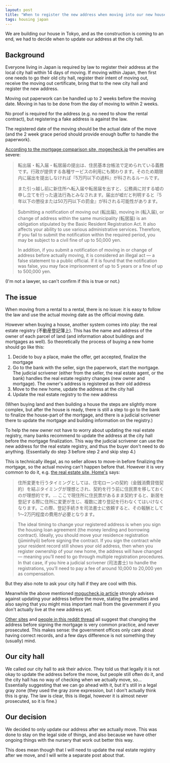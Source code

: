 ```yaml
---
layout: post
title: "When to register the new address when moving into our new house"
tags: housing japan
---
```


We are building our house in Tokyo, and as the construction is coming to an end, we had to decide when to update our address at the city hall.

<!--break-->

## Background

Everyone living in Japan is required by law to register their address at the local city hall within 14 days of moving. If moving within Japan, then first one needs to go their old city hall, register their intent of moving out, receive the moving out certificate, bring that to the new city hall and register the new address.

Moving out paperwork can be handled up to 2 weeks before the moving date. Moving in has to be done from the day of moving to within 2 weeks.

No proof is required for the address (e.g. no need to show the rental contract), but registering a fake address is against the law.

The registered date of the moving should be the actual date of the move (and the 2 week grace period should provide enough buffer to handle the paperwork).

[According to the mortgage comparison site, mogecheck.jp](https://mogecheck.jp/articles/show/ZByJwe8M4vOVElaboR7O) the penalties are severe:

> 転出届・転入届・転居届の提出は、住民基本台帳法で定められている義務です。行政が提供する各種サービスの利用にも関わります。そのため期限内に届出を提出しなければ『5万円以下の過料』が科されるルールです。
> 
> また引っ越し前に新住所へ転入届や転居届を出すと、公務員に対する嘘の申し立てを行った違法行為とみなされます。届出が嘘だと判明すると『5年以下の懲役または50万円以下の罰金』が科される可能性があります。

> Submitting a notification of moving out (転出届), moving in (転入届), or change of address within the same municipality (転居届) is an obligation stipulated by the Basic Resident Registration Act. It also affects your ability to use various administrative services. Therefore, if you fail to submit the notification within the required period, you may be subject to a civil fine of up to 50,000 yen.
>
> In addition, if you submit a notification of moving in or change of address before actually moving, it is considered an illegal act — a false statement to a public official. If it is found that the notification was false, you may face imprisonment of up to 5 years or a fine of up to 500,000 yen.

(I'm not a lawyer, so can't confirm if this is true or not.)

## The issue

When moving from a rental to a rental, there is no issue: it is easy to follow the law and use the actual moving date as the official moving date.

However when buying a house, another system comes into play: the real estate registry (不動産登記簿上). This has the name and address of the owner of each parcel of land (and information about buildings and mortgages as well). So theoretically the process of buying a new home should go like this:

1. Decide to buy a place, make the offer, get accepted, finalize the mortgage
2. Go to the bank with the seller, sign the paperwork, start the mortgage. The judicial scrivener (either from the seller, the real estate agent, or the bank) handles the real estate registry changes (new owner and mortgage). The owner's address is registered as their old address
3. Move to the new home, update the address at the city hall
4. Update the real estate registry to the new address

(When buying land and then building a house the steps are slightly more complex, but after the house is ready, there is still a step to go to the bank to finalize the house-part of the mortgage, and there is a judicial scrivener there to update the mortgage and building information on the registry.)

To help the new owner not have to worry about updating the real estate registry, many banks recommend to update the address at the city hall before the mortgage finalization. This way the judicial scrivener can use the new address for the real estate registry, and thus the buyer don't need to do anything. (Essentially do step 3 before step 2 and skip step 4.)

This is technically illegal, as no seller allows to move-in before finalizing the mortgage, so the actual moving can't happen before that. However it is very common to do it, e.g. [the real estate site, Home's](https://www.homes.co.jp/cont/buy_kodate/buy_kodate_00528/#:~:text=%E3%81%84%E3%81%A4%E3%81%8C%E3%81%84%E3%81%84%EF%BC%9F-,%E7%90%86%E6%83%B3%E3%81%A8%E3%81%97%E3%81%A6%E3%81%AF%E4%BD%8F%E5%AE%85%E3%83%AD%E3%83%BC%E3%83%B3%E3%81%AE%E5%A5%91%E7%B4%84%E3%82%92%E7%B5%90%E3%81%B6%E5%89%8D,-%E4%BD%8F%E6%89%80%E5%A4%89%E6%9B%B4%E3%82%92) says:

> 住所変更を行うタイミングとしては、住宅ローンの契約（金銭消費貸借契約）を結ぶタイミングが理想とされ、契約を行う前に住民票を移しておくのが理想的です。...
> ここで現住所に住民票があるまま契約すると、新居を登記する際に住所に変更が生じ、複数に渡り登記を行わなくてはいけなくなります。この際、登記手続きを司法書士に依頼すると、その報酬として1～2万円程度の費用が必要となります。

> The ideal timing to change your registered address is when you sign the housing loan agreement (the money lending and borrowing contract). Ideally, you should move your residence registration (jūminhyō) before signing the contract.
> If you sign the contract while your resident record still shows your old address, then when you register ownership of your new home, the address will have changed — meaning you’ll need to go through multiple registration procedures. In that case, if you hire a judicial scrivener (司法書士) to handle the registrations, you’ll need to pay a fee of around 10,000 to 20,000 yen as compensation.

But they also note to ask your city hall if they are cool with this.

Meanwhile the above mentioned [mogucheck.jp article](https://mogecheck.jp/articles/show/ZByJwe8M4vOVElaboR7O) strongly advises against updating your address before the move, stating the penalties and also saying that you might miss important mail from the government if you don't actually live at the new address yet.

[Other sites](https://brein.base-on.com/archives/2614) and [people in this reddit thread](https://www.reddit.com/r/japanlife/comments/16jxvbz/changing_address_before_new_home_purchase/) all suggest that changing the address before signing the mortgage is very common practice, and never prosecuted. This makes sense: the government offices only care about having correct records, and a few days difference is not something they (usually) mind.

## Our city hall

We called our city hall to ask their advice. They told us that legally it is not okay to update the address before the move, but people still often do it, and the city hall has no way of checking when we actually move, so... Essentially suggesting that we can go ahead with it, but it's still in a legal gray zone (they used the gray zone expression, but I don't actually think this is gray. The law is clear, this is illegal, however it is almost never prosecuted, so it is fine.)

## Our decision

We decided to only update our address after we actually move. This was done to stay on the legal side of things, and also because we have other ongoing things with the nursery that work out better this way.

This does mean though that I will need to update the real estate registry after we move, and I will write a separate post about that.
